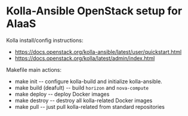 # Kolla-Ansible OpenStack setup for AIaaS 

Kolla install/config instructions:
* https://docs.openstack.org/kolla-ansible/latest/user/quickstart.html
* https://docs.openstack.org/kolla/latest/admin/index.html

Makefile main actions:
* make init -- configure kolla-build and initialize kolla-ansible.
* make build (deafult) -- build `horizon` and `nova-compute`
* make deploy -- deploy Docker images
* make destroy -- destroy all kolla-related Docker images
* make pull -- just pull kolla-related from standard repositories
